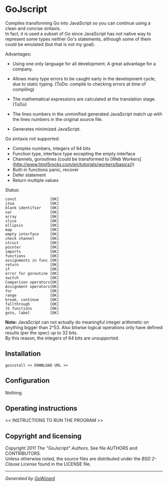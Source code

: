 GoJscript
=========

Compiles transforming Go into JavaScript so you can continue using a clean and
concise sintaxis.  
In fact, it is used a subset of Go since JavaScript has not native way to
represent some types neither Go's statements, although some of them could be
emulated (but that is not my goal).

Advantages:

+ Using one only language for all development. A great advantage for a company.

+ Allows many type errors to be caught early in the development cycle, due to
static typing. (ToDo: compile to checking errors at time of compiling)

+ The mathematical expressions are calculated at the translation stage. (ToDo)

+ The lines numbers in the unminified generated JavaScript match up with the
lines numbers in the original source file.

+ Generates minimized JavaScript.

Go sintaxis not supported:

+ Complex numbers, integers of 64 bits
+ Function type, interface type excepting the empty interface
+ Channels, goroutines (could be transformed to [Web Workers]
(http://www.html5rocks.com/en/tutorials/workers/basics/))
+ Built-in functions panic, recover
+ Defer statement
+ Return multiple values

Status:

	const				[OK]
	itoa				[OK]
	blank identifier	[OK]
	var					[OK]
	array				[OK]
	slice				[OK]
	ellipsis			[OK]
	map					[OK]
	empty interface		[OK]
	check channel		[OK]
	struct				[OK]
	pointer				[OK]
	imports				[OK]
	functions			[OK]
	assignments in func	[OK]
	return				[OK]
	if					[OK]
	error for goroutine	[OK]
	switch				[OK]
	Comparison operators[OK]
	Assignment operators[OK]
	for					[OK]
	range				[OK]
	break, continue		[OK]
	fallthrough			[OK]
	JS functions		[OK]
	goto, label			[OK]

**Note:** JavaScript can not actually do meaningful integer arithmetic on anything
bigger than 2^53. Also bitwise logical operations only have defined results (per
the spec) up to 32 bits.  
By this reason, the integers of 64 bits are unsupported.


## Installation

	goinstall << DOWNLOAD URL >>


## Configuration

Nothing.


## Operating instructions

<< INSTRUCTIONS TO RUN THE PROGRAM >>


## Copyright and licensing

*Copyright 2011  The "GoJscript" Authors*. See file AUTHORS and CONTRIBUTORS.  
Unless otherwise noted, the source files are distributed under the
*BSD 2-Clause License* found in the LICENSE file.


* * *
*Generated by [GoWizard](https://github.com/kless/GoWizard)*

